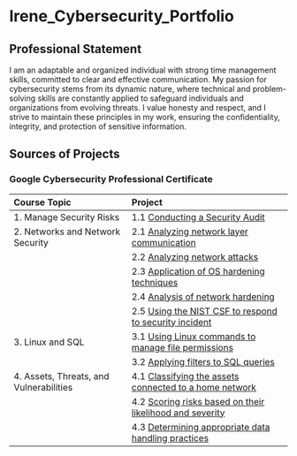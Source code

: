 # Irene_Cybersecurity_Portfolio

## Professional Statement
I am an adaptable and organized individual with strong time management skills, committed to
clear and effective communication. My passion for cybersecurity stems from its dynamic nature,
where technical and problem-solving skills are constantly applied to safeguard individuals and
organizations from evolving threats. I value honesty and respect, and I strive to maintain these
principles in my work, ensuring the confidentiality, integrity, and protection of sensitive
information.

## Sources of Projects
### Google Cybersecurity Professional Certificate
| Course Topic | Project |
| :--- | :--- |
| 1. Manage Security Risks | 1.1 [Conducting a Security Audit](https://github.com/IreneMakonnen/Irene_Portfolio/blob/41a0e955ebacbce18c71cc6779faf4a30ad41511/Google%20Cybersecurity%20Professional%20Certificate/1.1%20Conducting%20a%20Security%20Audit.md) |
| 2. Networks and Network Security | 2.1 [Analyzing network layer communication](https://github.com/IreneMakonnen/Irene_Portfolio/blob/41a0e955ebacbce18c71cc6779faf4a30ad41511/Google%20Cybersecurity%20Professional%20Certificate/2.1%20Analyzing%20network%20layer%20communication.md) |
|  | 2.2 [Analyzing network attacks](https://github.com/IreneMakonnen/Irene_Portfolio/blob/41a0e955ebacbce18c71cc6779faf4a30ad41511/Google%20Cybersecurity%20Professional%20Certificate/2.2%20Analyzing%20network%20attacks.md) |
|  | 2.3 [Application of OS hardening techniques](https://github.com/IreneMakonnen/Irene_Portfolio/blob/41a0e955ebacbce18c71cc6779faf4a30ad41511/Google%20Cybersecurity%20Professional%20Certificate/2.3%20Application%20of%20OS%20hardening%20techniques.md) |
|  | 2.4 [Analysis of network hardening](https://github.com/IreneMakonnen/Irene_Portfolio/blob/41a0e955ebacbce18c71cc6779faf4a30ad41511/Google%20Cybersecurity%20Professional%20Certificate/2.4%20Analysis%20of%20network%20hardening.md) |
|  | 2.5 [Using the NIST CSF to respond to security incident](https://github.com/IreneMakonnen/Irene_Portfolio/blob/41a0e955ebacbce18c71cc6779faf4a30ad41511/Google%20Cybersecurity%20Professional%20Certificate/2.5%20Using%20NIST%20CSF%20to%20respond%20to%20security%20incident.md) |
| 3. Linux and SQL | 3.1 [Using Linux commands to manage file permissions](https://github.com/IreneMakonnen/Irene_Portfolio/blob/41a0e955ebacbce18c71cc6779faf4a30ad41511/Google%20Cybersecurity%20Professional%20Certificate/3.1%20Using%20Linux%20commands%20to%20manage%20file%20permissions.md) |
|  | 3.2 [Applying filters to SQL queries](https://github.com/IreneMakonnen/Irene_Portfolio/blob/7f840df101f5ccba9aeedb0a9ecbbb86ef75537b/Google%20Cybersecurity%20Professional%20Certificate/3.2%20Applying%20filters%20to%20SQL%20queries.md) |
| 4. Assets, Threats, and Vulnerabilities |  4.1 [Classifying the assets connected to a home network](https://github.com/IreneMakonnen/Irene_Portfolio/blob/6fbb5818714f7b61f8dc61d6b3ec8b15a7d1e068/Google%20Cybersecurity%20Professional%20Certificate/4.1%20Classifying%20the%20assets%20connected%20to%20a%20home%20network.md) |
|  | 4.2 [Scoring risks based on their likelihood and severity](https://github.com/IreneMakonnen/Irene_Portfolio/blob/97f0a2c62c31f8447ac49a50234859983964f2ea/Google%20Cybersecurity%20Professional%20Certificate/4.2%20Scoring%20risks%20based%20on%20their%20likelihood%20and%20severity.md) |
|  | 4.3 [Determining appropriate data handling practices](https://github.com/IreneMakonnen/Irene_Portfolio/blob/a42b79ad3e4e7cec688ba31845e51aa152ffa336/Google%20Cybersecurity%20Professional%20Certificate/4.3%20Determining%20appropriate%20data%20handling%20practices.md) |
